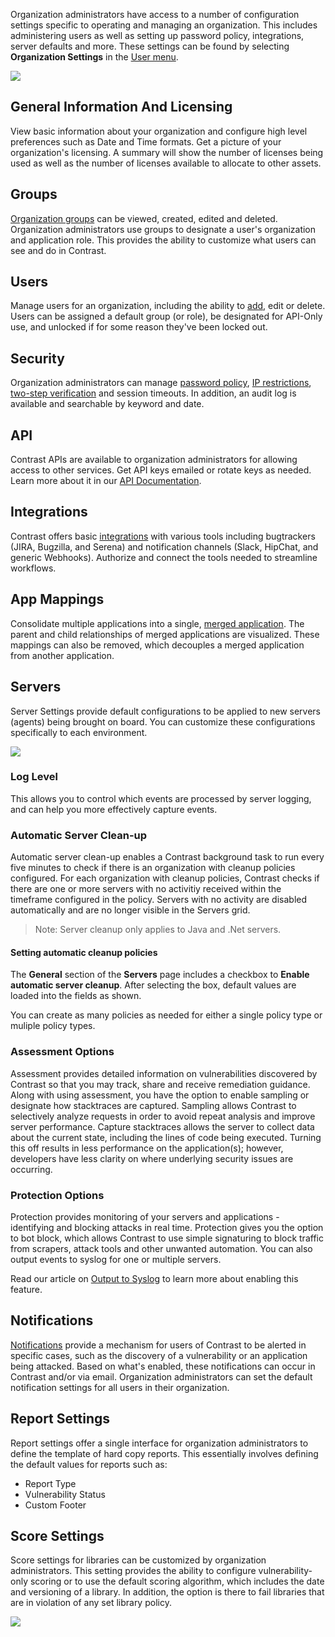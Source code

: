 <!--
title: "Organization Settings"
description: "Overview of administrating and managing an organization."
tags: "TeamServer organization settings"
-->

Organization administrators have access to a number of configuration settings specific to operating and managing an organization. This includes administering users as well as setting up password policy, integrations, server defaults and more. These settings can be found by selecting **Organization Settings** in the [User menu](user_tsguideui.html#overview).

<a href="assets/images/Settings_Nav.png" rel="lightbox" title="Organization Settings"><img class="thumbnail" src="assets/images/Settings_Nav.png"/></a>
 
## General Information And Licensing
View basic information about your organization and configure high level preferences such as Date and Time formats. Get a picture of your organization's licensing. A summary will show the number of licenses being used as well as the number of licenses available to allocate to other assets. 

## Groups
[Organization groups](user_tsguideset.html#group) can be viewed, created, edited and deleted. Organization administrators use groups to designate a user's organization and application role. This provides the ability to customize what users can see and do in Contrast.

## Users
Manage users for an organization, including the ability to [add](user_tsguideset.html#user), edit or delete. Users can be assigned a default group (or role), be designated for API-Only use, and unlocked if for some reason they've been locked out. 

## Security
Organization administrators can manage [password policy](admin_tsconfig.html#pw), [IP restrictions](admin_tsconfig.html#ip), [two-step verification](admin_tsconfig.html#tsv) and session timeouts. In addition, an audit log is available and searchable by keyword and date.

## API
Contrast APIs are available to organization administrators for allowing access to other services. Get API keys emailed or rotate keys as needed. Learn more about it in our [API Documentation](dev_api3.html#openapi).

## Integrations
Contrast offers basic [integrations](user_tsguideset.html#integrate) with various tools including bugtrackers (JIRA, Bugzilla, and Serena) and notification channels (Slack, HipChat, and generic Webhooks). Authorize and connect the tools needed to streamline workflows.

## App Mappings
Consolidate multiple applications into a single, [merged application](user_tsguideapp.html#merge). The parent and child relationships of merged applications are visualized. These mappings can also be removed, which decouples a merged application from another application.

## Servers
Server Settings provide default configurations to be applied to new servers (agents) being brought on board. You can customize these configurations specifically to each environment. 

<a href="assets/images/Server_Settings.png" rel="lightbox" title="Server Settings"><img class="thumbnail" src="assets/images/Server_Settings.png"/></a>

### Log Level 
This allows you to control which events are processed by server logging, and can help you more effectively capture events. 

<!-- It would be nice if we could get someone to help with what each log level means here? -->

### Automatic Server Clean-up
Automatic server clean-up enables a Contrast background task to run every five minutes to check if there is an organization with cleanup policies configured. For each organization with cleanup policies, Contrast checks if there are one or more servers with no activitiy received within the timeframe configured in the policy. Servers with no activity are disabled automatically and are no longer visible in the Servers grid. 

> Note: Server cleanup only applies to Java and .Net servers.

#### Setting automatic cleanup policies

The **General** section of the **Servers** page includes a checkbox to **Enable automatic server cleanup**. After selecting the box, default values are loaded into the fields as shown. 

<!-- SCREENSHOT -->

You can create as many policies as needed for either a single policy type or muliple policy types.

<!-- The info related to these disabled servers are maintain (vulnerabilities, attacks) -->

### Assessment Options
Assessment provides detailed information on vulnerabilities discovered by Contrast so that you may track, share and receive remediation guidance.<!-- Determine whether Assessment should be ON or OFF by default. --> Along with using assessment, you have the option to enable sampling or designate how stacktraces are captured. Sampling allows Contrast to selectively analyze requests in order to avoid repeat analysis and improve server performance. Capture stacktraces allows the server to collect data about the current state, including the lines of code being executed. Turning this off results in less performance on the application(s); however, developers have less clarity on where underlying security issues are occurring.

### Protection Options
Protection provides monitoring of your servers and applications - identifying and blocking attacks in real time.<!-- Determine whether Protection should be ON or OFF by default. --> Protection gives you the option to bot block, which allows Contrast to use simple signaturing to block traffic from scrapers, attack tools and other unwanted automation. You can also output events to syslog for one or multiple servers. 

Read our article on [Output to Syslog](user_tsguideservers.html#syslog) to learn more about enabling this feature. 

## Notifications
[Notifications](user_tsguideset.html#notifications) provide a mechanism for users of Contrast to be alerted in specific cases, such as the discovery of a vulnerability or an application being attacked. Based on what's enabled, these notifications can occur in Contrast and/or via email. Organization administrators can set the default notification settings for all users in their organization. 

## Report Settings
Report settings offer a single interface for organization administrators to define the template of hard copy reports. This essentially involves defining the default values for reports such as:

* Report Type
* Vulnerability Status
* Custom Footer

## Score Settings
Score settings for libraries can be customized by organization administrators. This setting provides the ability to configure vulnerability-only scoring or to use the default scoring algorithm, which includes the date and versioning of a library. In addition, the option is there to fail libraries that are in violation of any set library policy.

<a href="assets/images/Org_Score_Settings.png" rel="lightbox" title="Library Score Settings"><img class="thumbnail" src="assets/images/Org_Score_Settings.png"/></a>

